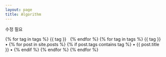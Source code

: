 ```yaml
---
layout: page
title: Algorithm
---
```


수정 필요

{% for tag in tags %} {{ tag }}   {% endfor %}
{% for tag in tags %}
{{ tag }}
	•	{% for post in site.posts %} {% if post.tags contains tag %}
	•	{{ post.title }}
	•	{% endif %} {% endfor %}
{% endfor %}
